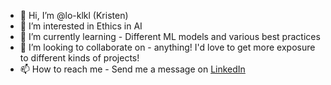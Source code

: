 - 👋 Hi, I’m @lo-klkl (Kristen)
- 👀 I’m interested in Ethics in AI
- 🌱 I’m currently learning - Different ML models and various best practices
- 💞️ I’m looking to collaborate on - anything! I'd love to get more exposure to different kinds of projects!
- 📫 How to reach me - Send me a message on [LinkedIn](https://www.linkedin.com/in/loklkl/)

<!---
lo-klkl/lo-klkl is a ✨ special ✨ repository because its `README.md` (this file) appears on your GitHub profile.
You can click the Preview link to take a look at your changes.
--->
